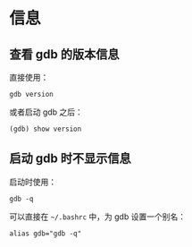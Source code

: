 # 信息

## 查看 gdb 的版本信息

直接使用：

```
gdb version
```

或者启动 gdb 之后：

```
(gdb) show version
```

## 启动 gdb 时不显示信息

启动时使用：

```
gdb -q
```

可以直接在 `~/.bashrc` 中，为 gdb 设置一个别名：

```
alias gdb="gdb -q"
```

